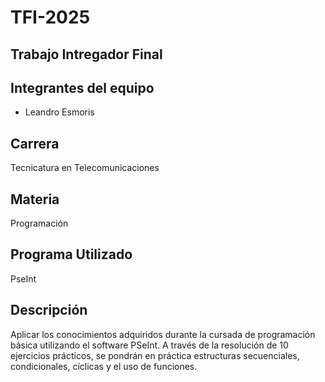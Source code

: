 # TFI-2025

## Trabajo Intregador Final

## Integrantes del equipo
- Leandro Esmoris

## Carrera
Tecnicatura en Telecomunicaciones
## Materia
Programación
## Programa Utilizado
PseInt
## Descripción
Aplicar los conocimientos adquiridos durante la cursada de programación básica utilizando el software PSeInt. A través de la resolución de 10 ejercicios prácticos, se pondrán en práctica estructuras secuenciales, condicionales, cíclicas y el uso de funciones.
